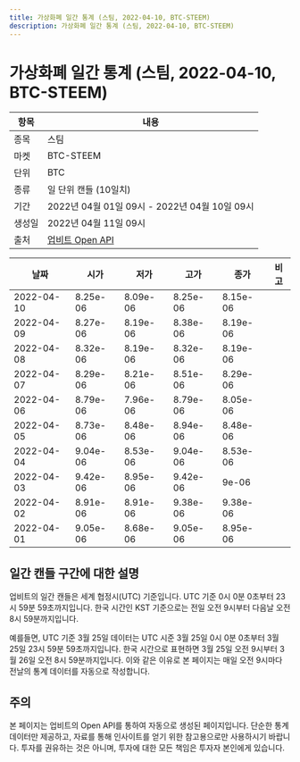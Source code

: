 ```yaml
---
title: 가상화폐 일간 통계 (스팀, 2022-04-10, BTC-STEEM)
description: 가상화폐 일간 통계 (스팀, 2022-04-10, BTC-STEEM)
---
```



가상화폐 일간 통계 (스팀, 2022-04-10, BTC-STEEM)
===

|항목|내용|
|--|--|
|종목|스팀|
|마켓|BTC-STEEM|
|단위|BTC|
|종류|일 단위 캔들 (10일치)|
|기간|2022년 04월 01일 09시 - 2022년 04월 10일 09시|
|생성일|2022년 04월 11일 09시|
|출처|[업비트 Open API](https://docs.upbit.com)|


|날짜|시가|저가|고가|종가|비고|
|--|--|--|--|--|--|
|2022-04-10|8.25e-06|8.09e-06|8.25e-06|8.15e-06|    |
|2022-04-09|8.27e-06|8.19e-06|8.38e-06|8.19e-06|    |
|2022-04-08|8.32e-06|8.19e-06|8.32e-06|8.19e-06|    |
|2022-04-07|8.29e-06|8.21e-06|8.51e-06|8.29e-06|    |
|2022-04-06|8.79e-06|7.96e-06|8.79e-06|8.05e-06|    |
|2022-04-05|8.73e-06|8.48e-06|8.94e-06|8.48e-06|    |
|2022-04-04|9.04e-06|8.53e-06|9.04e-06|8.53e-06|    |
|2022-04-03|9.42e-06|8.95e-06|9.42e-06|9e-06|    |
|2022-04-02|8.91e-06|8.91e-06|9.38e-06|9.38e-06|    |
|2022-04-01|9.05e-06|8.68e-06|9.05e-06|8.95e-06|    |


일간 캔들 구간에 대한 설명
---


업비트의 일간 캔들은 세계 협정시(UTC) 기준입니다. 
UTC 기준 0시 0분 0초부터 23시 59분 59초까지입니다. 
한국 시간인 KST 기준으로는 전일 오전 9시부터 다음날 오전 8시 59분까지입니다. 


예를들면, UTC 기준 3월 25일 데이터는 UTC 시준 3월 25일 0시 0분 0초부터 3월 25일 23시 59분 59초까지입니다. 
한국 시간으로 표현하면 3월 25일 오전 9시부터 3월 26일 오전 8시 59분까지입니다. 
이와 같은 이유로 본 페이지는 매일 오전 9시마다 전날의 통계 데이터를 자동으로 작성합니다. 


주의
---


본 페이지는 업비트의 Open API를 통하여 자동으로 생성된 페이지입니다. 
단순한 통계 데이터만 제공하고, 자료를 통해 인사이트를 얻기 위한 참고용으로만 사용하시기 바랍니다. 
투자를 권유하는 것은 아니며, 투자에 대한 모든 책임은 투자자 본인에게 있습니다. 
